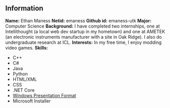 ## Information
**Name:** Ethan Maness
**Netid:** emaness
**Github id:** emaness-utk
**Major:** Computer Science
**Background:** I have completed two internships, one at Intellithought (a local web dev startup in my hometown) and one at AMETEK (an electronic instruments manufacturer with a site in Oak Ridge). I also do undergraduate research at ICL.
**Interests:** In my free time, I enjoy modding video games.
**Skills:**
* C++
* C#
* Java
* Python
* HTML/XML
* CSS
* .NET Core
* [Windows Presentation Format](https://docs.microsoft.com/en-us/dotnet/desktop/wpf/overview/?view=netdesktop-6.0)
* Microsoft Installer
